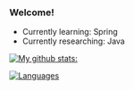 ### Welcome!

- Currently learning: Spring
- Currently researching: Java

[![My github stats:](https://github-readme-stats.vercel.app/api?username=kcollier10&count_private=true&theme=chartreuse-dark&hide=stars)](https://github.com/kcollier10/github-readme-stats)

[![Languages](https://github-readme-stats.vercel.app/api/top-langs/?username=kcollier10&langs_count=8&layout=compact&theme=chartreuse-dark)](https://github.com/kcollier10/github-readme-stats)

